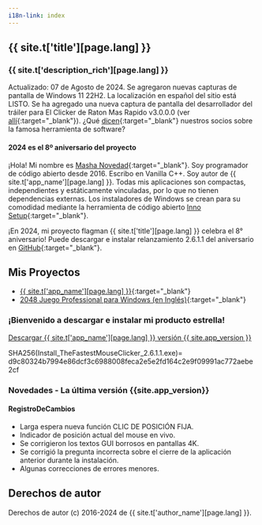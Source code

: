 ```yaml
---
i18n-link: index
---
```


## {{ site.t['title'][page.lang] }}

### {{ site.t['description_rich'][page.lang] }}

Actualizado: 07 de Agosto de 2024. Se agregaron nuevas capturas de pantalla de Windows 11 22H2. La localización en español del sitio está LISTO.
Se ha agregado una nueva captura de pantalla del desarrollador del tráiler para El Clicker de Raton Mas Rapido v3.0.0.0 (ver [allí](https://windows-2048.github.io/es/El-Clicker-de-Raton-Mas-Rapido-para-Windows/index.html#TheFastestMouseClickerQt){:target="_blank"}).
¿Qué [dicen](https://windows-2048.github.io/es/El-Clicker-de-Raton-Mas-Rapido-para-Windows/index.html#Partners){:target="_blank"} nuestros socios sobre la famosa herramienta de software?

#### 2024 es el 8º aniversario del proyecto

¡Hola! Mi nombre es [Masha Novedad](https://windows-2048.github.io/resume/){:target="_blank"}. Soy programador de código abierto desde 2016.
Escribo en Vanilla C++.
Soy autor de {{ site.t['app_name'][page.lang] }}.
Todas mis aplicaciones son compactas, independientes y estáticamente vinculadas, por lo que no tienen dependencias externas.
Los instaladores de Windows se crean para su comodidad mediante la herramienta de código abierto [Inno Setup](https://jrsoftware.org/isinfo.php){:target="_blank"}.

¡En 2024, mi proyecto flagman {{ site.t['title'][page.lang] }} celebra el 8° aniversario! Puede descargar e instalar
relanzamiento 2.6.1.1 del aniversario
en [GitHub](https://github.com/windows-2048/The-Fastest-Mouse-Clicker-for-Windows/releases/tag/v2.6.1.1){:target="_blank"}.

## Mis Proyectos

* [{{ site.t['app_name'][page.lang] }}](https://windows-2048.github.io/es/El-Clicker-de-Raton-Mas-Rapido-para-Windows/){:target="_blank"}
* [2048 Juego Professional para Windows (en Inglés)](https://github.com/windows-2048/2048-Game-Professional-for-Windows){:target="_blank"}

### ¡Bienvenido a descargar e instalar mi producto estrella!

<a href="{{ site.download_link_main }}" class="btn btn--stripe">Descargar {{ site.t['app_name'][page.lang] }} versión {{ site.app_version }}</a>

SHA256(Install_TheFastestMouseClicker_2.6.1.1.exe)= d9c80324b7994e86dcf3c6988008feca2e5e2fd164c2e9f09991ac772aebe2cf

<a name="ChangeLog"></a>
### Novedades - La última versión&nbsp;{{site.app_version}}

#### RegistroDeCambios

* Larga espera nueva función CLIC DE POSICIÓN FIJA.
* Indicador de posición actual del mouse en vivo.
* Se corrigieron los textos GUI borrosos en pantallas 4K.
* Se corrigió la pregunta incorrecta sobre el cierre de la aplicación anterior durante la instalación.
* Algunas correcciones de errores menores.

## Derechos de autor

Derechos de autor (c) 2016-2024 de {{ site.t['author_name'][page.lang] }}.
